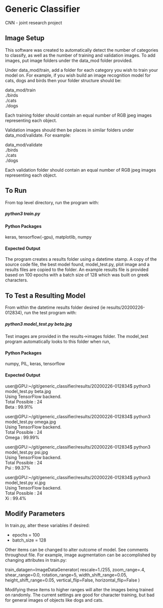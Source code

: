 # Generic Classifier #
CNN - joint research project

## Image Setup ##
This software was created to automatically detect the number of categories to classify, as well as the number of training and validation images. To add images, put image folders under the data_mod folder provided.

Under data_mod/train, add a folder for each category you wish to train your model on. For example, if you wish build an image recognition model for cats, dogs and birds then your folder structure should be:

data_mod/train  
					./birds  
					./cats  
					./dogs  
					
Each training folder should contain an equal number of RGB jpeg images representing each object. 

Validation images should then be places in similar folders under data_mod/validate. For example:

data_mod/validate  
					./birds  
					./cats  
					./dogs  

Each validation folder should contain an equal number of RGB jpeg images representing each object. 

## To Run ##
From top level directory, run the program with:

##### python3 train.py #####

#### Python Packages ####
keras, tensorflow(-gpu), matplotlib, numpy

#### Expected Output ####
The program creates a results folder using a datetime stamp. A copy of the source code file, the best model found, model_test.py, plot image and a results files are copied to the folder. An example results file is provided based on 100 epochs with a batch size of 128 which was built on greek characters.

## To Test a Resulting Model ##
From within the datetime results folder desired (ie results/20200226-012834), run the test program with:

##### python3 model_test.py beta.jpg #####

Test images are provided in the results->images folder. The model_test program automatically looks to this folder when run, 

#### Python Packages ####
numpy, PIL, keras, tensorflow

#### Expected Output ####

user@GPU:~/git/generic_classifier/results/20200226-012834$ python3 model_test.py beta.jpg  
Using TensorFlow backend.  
Total Possible : 24  
Beta : 99.91%  

user@GPU:~/git/generic_classifier/results/20200226-012834$ python3 model_test.py omega.jpg  
Using TensorFlow backend.  
Total Possible : 24  
Omega : 99.99%  

user@GPU:~/git/generic_classifier/results/20200226-012834$ python3 model_test.py psi.jpg  
Using TensorFlow backend.  
Total Possible : 24  
Psi : 99.37%  

user@GPU:~/git/generic_classifier/results/20200226-012834$ python3 model_test.py xi.jpg  
Using TensorFlow backend.  
Total Possible : 24  
Xi : 99.4%  

## Modify Parameters ##
In train.py, alter these variables if desired:  
* epochs = 100
* batch_size = 128  

Other items can be changed to alter outcome of model. See comments throughout file. For example, 
image augmentation can be accomplished by changing attributes in train.py:

train_datagen=ImageDataGenerator(
    rescale=1./255,
    zoom_range=.4,
    shear_range=0.0,
    rotation_range=5,
    width_shift_range=0.05,
    height_shift_range=0.05,
    vertical_flip=False,
    horizontal_flip=False
)

Modifying these items to higher ranges will alter the images being trained on randomly. The current 
settings are good for character training, but bad for general images of objects like dogs and cats.  



